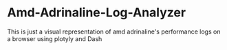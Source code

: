 # Amd-Adrinaline-Log-Analyzer
This is just a visual representation of amd adrinaline's performance logs on a browser using plotyly and Dash

